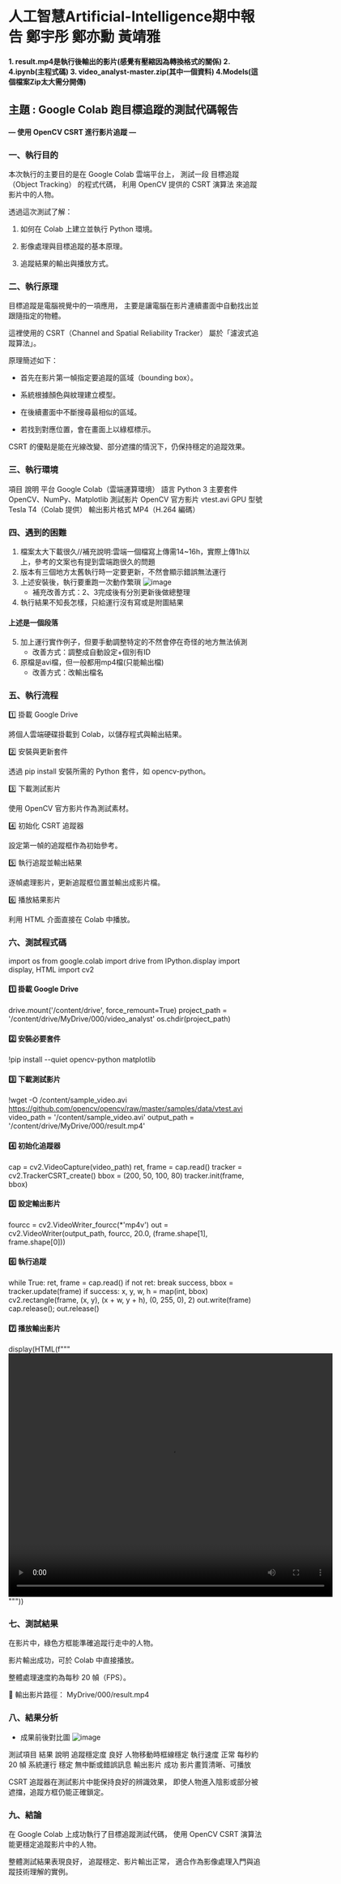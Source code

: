 # 人工智慧Artificial-Intelligence期中報告 鄭宇彤 鄭亦勳 黃靖雅
#### 1. result.mp4是執行後輸出的影片(感覺有壓縮因為轉換格式的關係) 2. 4.ipynb(主程式碼) 3. video_analyst-master.zip(其中一個資料)  4.Models(這個檔案Zip太大需分開傳)

## 主題 : Google Colab 跑目標追蹤的測試代碼報告
#### — 使用 OpenCV CSRT 進行影片追蹤 —
### 一、執行目的

本次執行的主要目的是在 Google Colab 雲端平台上，
測試一段 目標追蹤（Object Tracking） 的程式代碼，
利用 OpenCV 提供的 CSRT 演算法 來追蹤影片中的人物。

透過這次測試了解：

1. 如何在 Colab 上建立並執行 Python 環境。

2. 影像處理與目標追蹤的基本原理。

3. 追蹤結果的輸出與播放方式。

### 二、執行原理

目標追蹤是電腦視覺中的一項應用，
主要是讓電腦在影片連續畫面中自動找出並跟隨指定的物體。

這裡使用的 CSRT（Channel and Spatial Reliability Tracker） 屬於「濾波式追蹤算法」。

原理簡述如下：

 - 首先在影片第一幀指定要追蹤的區域（bounding box）。

 - 系統根據顏色與紋理建立模型。

 - 在後續畫面中不斷搜尋最相似的區域。

 - 若找到對應位置，會在畫面上以綠框標示。

CSRT 的優點是能在光線改變、部分遮擋的情況下，仍保持穩定的追蹤效果。

### 三、執行環境
項目	說明
平台	Google Colab（雲端運算環境）
語言	Python 3
主要套件	OpenCV、NumPy、Matplotlib
測試影片	OpenCV 官方影片 vtest.avi
GPU 型號	Tesla T4（Colab 提供）
輸出影片格式	MP4（H.264 編碼）

### 四、遇到的困難
1. 檔案太大下載很久//補充說明:雲端一個檔寫上傳需14~16h，實際上傳1h以上，參考的文案也有提到雲端跑很久的問題
2. 版本有三個地方太舊執行時一定要更新，不然會顯示錯誤無法運行
3. 上述安裝後，執行要重跑一次動作繁瑣
   ![image]( https://github.com/05ki19lj/Artificial-Intelligence/blob/main/%E9%9C%80%E9%87%8D%E8%B7%91%E7%95%AB%E9%9D%A2.png)
   - 補充改善方式：2、3完成後有分別更新後做總整理
4. 執行結果不知長怎樣，只給運行沒有寫或是附圖結果
#### 上述是一個段落
5. 加上運行實作例子，但要手動調整特定的不然會停在奇怪的地方無法偵測
   - 改善方式：調整成自動設定+個別有ID
6. 原檔是avi檔，但一般都用mp4檔(只能輸出檔)
   - 改善方式：改輸出檔名 

### 五、執行流程
1️⃣ 掛載 Google Drive

將個人雲端硬碟掛載到 Colab，以儲存程式與輸出結果。

2️⃣ 安裝與更新套件

透過 pip install 安裝所需的 Python 套件，如 opencv-python。

3️⃣ 下載測試影片

使用 OpenCV 官方影片作為測試素材。

4️⃣ 初始化 CSRT 追蹤器

設定第一幀的追蹤框作為初始參考。

5️⃣ 執行追蹤並輸出結果

逐幀處理影片，更新追蹤框位置並輸出成影片檔。

6️⃣ 播放結果影片

利用 HTML 介面直接在 Colab 中播放。

### 六、測試程式碼
import os
from google.colab import drive
from IPython.display import display, HTML
import cv2

#### 1️⃣ 掛載 Google Drive
drive.mount('/content/drive', force_remount=True)
project_path = '/content/drive/MyDrive/000/video_analyst'
os.chdir(project_path)

#### 2️⃣ 安裝必要套件
!pip install --quiet opencv-python matplotlib

#### 3️⃣ 下載測試影片
!wget -O /content/sample_video.avi https://github.com/opencv/opencv/raw/master/samples/data/vtest.avi
video_path = '/content/sample_video.avi'
output_path = '/content/drive/MyDrive/000/result.mp4'

#### 4️⃣ 初始化追蹤器
cap = cv2.VideoCapture(video_path)
ret, frame = cap.read()
tracker = cv2.TrackerCSRT_create()
bbox = (200, 50, 100, 80)
tracker.init(frame, bbox)

#### 5️⃣ 設定輸出影片
fourcc = cv2.VideoWriter_fourcc(*'mp4v')
out = cv2.VideoWriter(output_path, fourcc, 20.0, (frame.shape[1], frame.shape[0]))

#### 6️⃣ 執行追蹤
while True:
    ret, frame = cap.read()
    if not ret:
        break
    success, bbox = tracker.update(frame)
    if success:
        x, y, w, h = map(int, bbox)
        cv2.rectangle(frame, (x, y), (x + w, y + h), (0, 255, 0), 2)
    out.write(frame)
cap.release(); out.release()

#### 7️⃣ 播放輸出影片
display(HTML(f"""
<video width="640" height="480" controls>
  <source src="{output_path}" type="video/mp4">
  您的瀏覽器不支援影片播放。
</video>
"""))

### 七、測試結果

在影片中，綠色方框能準確追蹤行走中的人物。

影片輸出成功，可於 Colab 中直接播放。

整體處理速度約為每秒 20 幀（FPS）。

📍 輸出影片路徑：
MyDrive/000/result.mp4

### 八、結果分析
- 成果前後對比圖
![image](https://github.com/05ki19lj/Artificial-Intelligence/blob/main/%E5%8A%9F%E8%83%BD%E5%89%8D%E5%BE%8C%E5%B0%8D%E6%AF%94%E5%9C%96.png)

測試項目	結果	說明
追蹤穩定度	良好	人物移動時框線穩定
執行速度	正常	每秒約 20 幀
系統運行	穩定	無中斷或錯誤訊息
輸出影片	成功	影片畫質清晰、可播放

CSRT 追蹤器在測試影片中能保持良好的辨識效果，
即使人物進入陰影或部分被遮擋，追蹤方框仍能正確鎖定。

### 九、結論

在 Google Colab 上成功執行了目標追蹤測試代碼，
使用 OpenCV CSRT 演算法 能更穩定追蹤影片中的人物。

整體測試結果表現良好，
追蹤穩定、影片輸出正常，
適合作為影像處理入門與追蹤技術理解的實例。
